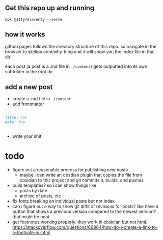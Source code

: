 
## Get this repo up and running
`npx @11ty/eleventy --serve`

## how it works
github pages follows the directory structure of this repo. so navigate in the browser to skelios.com/why-blog and it will show you the index file in that dir.

each post (a post is a .md file in `./content`) gets outputted into its own subfolder in the root dir

## add a new post
- create a .md file in `./content`
- add frontmatter

```md
---
title: foo
date: foo
---
```
- write your shit


# todo

- figure out a reasonable process for publishing new posts
    - maybe i can write an obsdian plugin that copies the file from obsidian to this project and git commits it, builds, and pushes
- build templates? so i can show things like
    - posts by date
    - archive of posts, etc
- fix fonts breaking on individual posts but not index
- can i figure out a way to show git diffs of revisions for posts? like have a button that shows a previous version compared to the newest version? that might be neat.
- get footnotes working properly. they work in obsidian but not html. https://stackoverflow.com/questions/66964/how-do-i-create-a-link-to-a-footnote-in-html